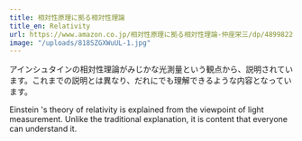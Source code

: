 ```yaml
---
title: 相対性原理に拠る相対性理論
title_en: Relativity
url: https://www.amazon.co.jp/相対性原理に拠る相対性理論-仲座栄三/dp/4899822111
image: "/uploads/818SZGXWuUL-1.jpg"
---
```


アインシュタインの相対性理論がみじかな光測量という観点から、説明されています。これまでの説明とは異なり、だれにでも理解できるような内容となっています。

Einstein 's theory of relativity is explained from the viewpoint of light measurement. Unlike the traditional explanation, it is content that everyone can understand it.
